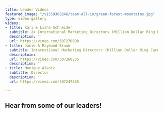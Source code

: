 ```yaml
---
title: Leader Videos
featured_image: "/v1559368246/team-all-in/green-forest-mountains.jpg"
type: video-gallery
videos:
- title: Kari & Lisha Schneider
  subtitle: 2x International Marketing Directors (Million Dollar Ring Earners)
  description: ''
  url: https://vimeo.com/307270908
- title: Janie & Raymond Braun
  subtitle: International Marketing Directors (Million Dollar Ring Earners)
  descriptoin: 
  url: https://vimeo.com/307260235
  description: ''
- title: Monique Alaniz
  subtitle: Director
  description: ''
  url: https://vimeo.com/307247865

---
```

## Hear from some of our leaders!